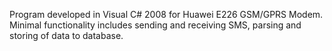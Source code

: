 Program developed in Visual C# 2008 for Huawei E226 GSM/GPRS Modem. Minimal functionality includes sending and receiving SMS, parsing and storing of data to database.